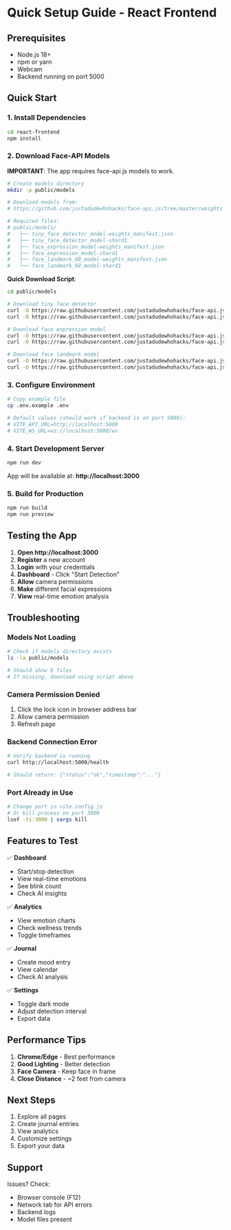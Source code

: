 # Quick Setup Guide - React Frontend

## Prerequisites
- Node.js 18+
- npm or yarn
- Webcam
- Backend running on port 5000

## Quick Start

### 1. Install Dependencies

```bash
cd react-frontend
npm install
```

### 2. Download Face-API Models

**IMPORTANT**: The app requires face-api.js models to work.

```bash
# Create models directory
mkdir -p public/models

# Download models from:
# https://github.com/justadudewhohacks/face-api.js/tree/master/weights

# Required files:
# public/models/
#   ├── tiny_face_detector_model-weights_manifest.json
#   ├── tiny_face_detector_model-shard1
#   ├── face_expression_model-weights_manifest.json
#   ├── face_expression_model-shard1
#   ├── face_landmark_68_model-weights_manifest.json
#   └── face_landmark_68_model-shard1
```

**Quick Download Script**:

```bash
cd public/models

# Download tiny face detector
curl -O https://raw.githubusercontent.com/justadudewhohacks/face-api.js/master/weights/tiny_face_detector_model-weights_manifest.json
curl -O https://raw.githubusercontent.com/justadudewhohacks/face-api.js/master/weights/tiny_face_detector_model-shard1

# Download face expression model
curl -O https://raw.githubusercontent.com/justadudewhohacks/face-api.js/master/weights/face_expression_model-weights_manifest.json
curl -O https://raw.githubusercontent.com/justadudewhohacks/face-api.js/master/weights/face_expression_model-shard1

# Download face landmark model
curl -O https://raw.githubusercontent.com/justadudewhohacks/face-api.js/master/weights/face_landmark_68_model-weights_manifest.json
curl -O https://raw.githubusercontent.com/justadudewhohacks/face-api.js/master/weights/face_landmark_68_model-shard1
```

### 3. Configure Environment

```bash
# Copy example file
cp .env.example .env

# Default values (should work if backend is on port 5000):
# VITE_API_URL=http://localhost:5000
# VITE_WS_URL=ws://localhost:5000/ws
```

### 4. Start Development Server

```bash
npm run dev
```

App will be available at: **http://localhost:3000**

### 5. Build for Production

```bash
npm run build
npm run preview
```

## Testing the App

1. **Open http://localhost:3000**
2. **Register** a new account
3. **Login** with your credentials
4. **Dashboard** - Click "Start Detection"
5. **Allow** camera permissions
6. **Make** different facial expressions
7. **View** real-time emotion analysis

## Troubleshooting

### Models Not Loading

```bash
# Check if models directory exists
ls -la public/models

# Should show 6 files
# If missing, download using script above
```

### Camera Permission Denied

1. Click the lock icon in browser address bar
2. Allow camera permission
3. Refresh page

### Backend Connection Error

```bash
# Verify backend is running
curl http://localhost:5000/health

# Should return: {"status":"ok","timestamp":"..."}
```

### Port Already in Use

```bash
# Change port in vite.config.js
# Or kill process on port 3000
lsof -ti:3000 | xargs kill
```

## Features to Test

✅ **Dashboard**
- Start/stop detection
- View real-time emotions
- See blink count
- Check AI insights

✅ **Analytics**
- View emotion charts
- Check wellness trends
- Toggle timeframes

✅ **Journal**
- Create mood entry
- View calendar
- Check AI analysis

✅ **Settings**
- Toggle dark mode
- Adjust detection interval
- Export data

## Performance Tips

1. **Chrome/Edge** - Best performance
2. **Good Lighting** - Better detection
3. **Face Camera** - Keep face in frame
4. **Close Distance** - ~2 feet from camera

## Next Steps

1. Explore all pages
2. Create journal entries
3. View analytics
4. Customize settings
5. Export your data

## Support

Issues? Check:
- Browser console (F12)
- Network tab for API errors
- Backend logs
- Model files present
